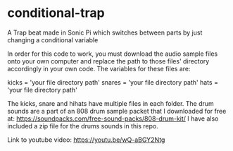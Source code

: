 # conditional-trap
A Trap beat made in Sonic Pi which switches between parts by just changing a conditional variable


In order for this code to work, you must download the audio sample files onto your own computer and replace the path to those files' directory accordingly in your own code. The variables for these files are:

kicks = 'your file directory path' 
snares = 'your file directory path' 
hats = 'your file directory path'

The kicks, snare and hihats have multiple files in each folder. The drum sounds are a part of an 808 drum sample packet that I downloaded for free at: https://soundpacks.com/free-sound-packs/808-drum-kit/ I have also included a zip file for the drums sounds in this repo.

Link to youtube video: https://youtu.be/wQ-aBGY2Ntg
